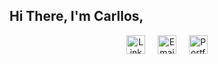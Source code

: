 ## Hi There, I'm Carllos,

<p align="center" style="text-decoration: none;">
  <a href="https://www.linkedin.com/in/carlloswattsnogueira" target="_blank" style="text-decoration: none; border: none;">
    <img height="30px" src="https://img.shields.io/badge/LinkedIn-gray?style=for-the-badge&logo=linkedin&logoColor=white" alt="LinkedIn" />
  </a>
  &nbsp;&nbsp;&nbsp;
  <a href="mailto:carlloswattsnogueira@gmail.com" target="_blank" style="text-decoration: none; border: none;">
    <img height="30px" src="https://img.shields.io/badge/Email-gray?style=for-the-badge&logo=gmail&logoColor=white" alt="Email" />
  </a>
  &nbsp;&nbsp;&nbsp;
  <a href="https://cwattsnogueira.github.io/" target="_blank" style="text-decoration: none; border: none;">
    <img height="30px" src="https://img.shields.io/badge/Portfolio-gray?style=for-the-badge&logo=github&logoColor=white" alt="Portfolio" />
  </a>
</p>

<!--## Most Used Languages-->
<!--<div align="center">-->
<!--   <img src="https://github-readme-stats.vercel.app/api/top-langs/?username=cwattsnogueira&theme=city_light&hide_border=true&include_all_commits=true&count_private=true&layout=compact" alt="Top Languages"> -->
 <!-- <img src="https://github-readme-stats.vercel.app/api/top-langs/?username=cwattsnogueira&theme=city_light&hide_border=true&include_all_commits=true&count_private=true&layout=compact&hide=Jupyter%20Notebook">-->
<!--</div>-->

